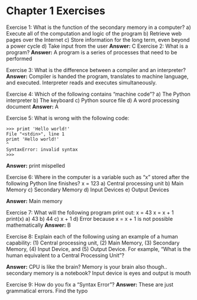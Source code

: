 # Chapter 1 Exercises
Exercise 1: What is the function of the secondary memory in a computer?
a) Execute all of the computation and logic of the program
b) Retrieve web pages over the Internet
c) Store information for the long term, even beyond a power cycle
d) Take input from the user
**Answer:** C
Exercise 2: What is a program?
**Answer:** A program is a series of processes that need to be performed

Exercise 3: What is the difference between a compiler and an interpreter?
**Answer:** Compiler is handed the program, translates to machine language, and executed. Interpreter reads and executes simultaneously.

Exercise 4: Which of the following contains “machine code”?
a) The Python interpreter
b) The keyboard
c) Python source file
d) A word processing document
**Answer:** A

Exercise 5: What is wrong with the following code:

```
>>> primt 'Hello world!'
File "<stdin>", line 1
primt 'Hello world!'
^
SyntaxError: invalid syntax
>>>
```
**Answer:** print mispelled

Exercise 6: Where in the computer is a variable such as “x” stored after the following Python line finishes?
x = 123
a) Central processing unit
b) Main Memory
c) Secondary Memory
d) Input Devices
e) Output Devices

**Answer:** Main memory

Exercise 7: What will the following program print out:
x = 43
x = x + 1
print(x)
a) 43
b) 44
c) x + 1
d) Error because x = x + 1 is not possible mathematically
**Answer:** B

Exercise 8: Explain each of the following using an example of a human capability: (1) Central processing unit, (2) Main Memory, (3) Secondary Memory, (4) Input Device, and (5) Output Device. For example, “What is the human equivalent to a Central Processing Unit”?

**Answer:** CPU is like the brain? Memory is your brain also though.. secondary memory is a notebook? Input device is eyes and output is mouth


Exercise 9: How do you fix a “Syntax Error”?
**Answer:** These are just grammatical errors. Find the typo
